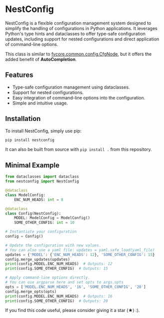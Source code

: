 # NestConfig

NestConfig is a flexible configuration management system designed to simplify 
the handling of configurations in Python applications. 
It leverages Python's type hints and dataclasses to offer type-safe 
configuration updates, including support for nested configurations and 
direct application of command-line options.

This class is similar to 
[fvcore.common.config.CfgNode](https://github.com/facebookresearch/fvcore/blob/main/fvcore/common/config.py), 
but it offers the added benefit of **AutoCompletion**.

## Features

- Type-safe configuration management using dataclasses.
- Support for nested configurations.
- Easy integration of command-line options into the configuration.
- Simple and intuitive usage.

## Installation

To install NestConfig, simply use pip:

```bash
pip install nestconfig
```

It can also be built from source with ```pip install .``` from this repository.

## Minimal Example
```python
from dataclasses import dataclass
from nestconfig import NestConfig

@dataclass
class ModelConfig:
    ENC_NUM_HEADS: int = 8

@dataclass
class Config(NestConfig):
    MODEL: ModelConfig = ModelConfig()
    SOME_OTHER_CONFIG: int = 10

# Instantiate your configuration
config = Config()

# Update the configuration with new values.
# You can also use a yaml file: updates = yaml.safe_load(yaml_file)
updates = {'MODEL': {'ENC_NUM_HEADS': 12}, 'SOME_OTHER_CONFIG': 15}
config.merge_updates(updates)
print(config.MODEL.ENC_NUM_HEADS)  # Outputs: 12
print(config.SOME_OTHER_CONFIG)  # Outputs: 15

# Apply command-line options directly.
# You can use argparse here and set opts to args.opts
opts = ['MODEL.ENC_NUM_HEADS', '16', 'SOME_OTHER_CONFIG', '20']
config.merge_opts(opts)
print(config.MODEL.ENC_NUM_HEADS)  # Outputs: 16
print(config.SOME_OTHER_CONFIG)  # Outputs: 20
```

If you find this code useful, please consider giving it a star (&#9733;) :).
